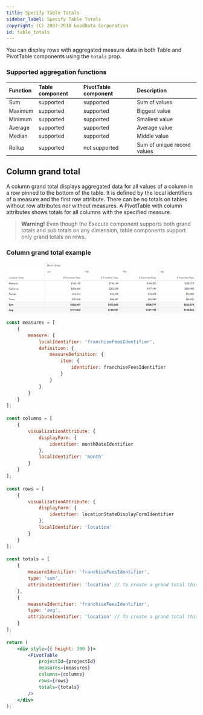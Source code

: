 ```yaml
---
title: Specify Table Totals
sidebar_label: Specify Table Totals
copyright: (C) 2007-2018 GoodData Corporation
id: table_totals
---
```


You can display rows with aggregated measure data in both Table and PivotTable components using the `totals` prop.

### Supported aggregation functions

| Function | Table component | PivotTable component | Description |
| :--- | :--- | :--- | :--- |
| Sum | supported | supported | Sum of values |
| Maximum | supported | supported | Biggest value |
| Minimum | supported | supported | Smallest value |
| Average | supported | supported | Average value |
| Median | supported | supported | Middle value |
| Rollup | supported | not supported | Sum of unique record values  |

## Column grand total
A column grand total displays aggregated data for all values of a column in a row pinned to the bottom of the table. It is defined by the local identifiers of a measure and the first row attribute. There can be no totals on tables without row attributes nor without measures. A PivotTable with column attributes shows totals for all columns with the specified measure.

> **Warning!** Even though the Execute component supports both grand totals and sub totals on any dimension, table components support only grand totals on rows.

### Column grand total example

![Grand Totals for Columns](assets/pivot_table_totals.png)

```jsx
const measures = [
    {
        measure: {
            localIdentifier: 'franchiseFeesIdentifier',
            definition: {
                measureDefinition: {
                    item: {
                        identifier: franchiseFeesIdentifier
                    }
                }
            }
        }
    }
];

const columns = [
    {
        visualizationAttribute: {
            displayForm: {
                identifier: monthDateIdentifier
            },
            localIdentifier: 'month'
        }
    }
];

const rows = [
    {
        visualizationAttribute: {
            displayForm: {
                identifier: locationStateDisplayFormIdentifier
            },
            localIdentifier: 'location'
        }
    }
];

const totals = [
    {
        measureIdentifier: 'franchiseFeesIdentifier',
        type: 'sum',
        attributeIdentifier: 'location' // To create a grand total this needs to be the localIdentifier of the FIRST row attribute
    },
    {
        measureIdentifier: 'franchiseFeesIdentifier',
        type: 'avg',
        attributeIdentifier: 'location' // To create a grand total this needs to be the localIdentifier of the FIRST row attribute
    }
];

return (
    <div style={{ height: 300 }}>
        <PivotTable
            projectId={projectId}
            measures={measures}
            columns={columns}
            rows={rows}
            totals={totals}
        />
    </div>
);
```
